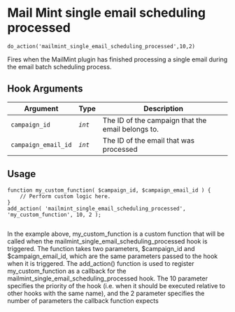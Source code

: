 # Mail Mint single email scheduling processed

<Badge type="tip" vertical="top" text="Mail Mint Core" /> <Badge type="warning" vertical="top" text="Basic" />

```do_action('mailmint_single_email_scheduling_processed',10,2)```

Fires when the MailMint plugin has finished processing a single email during the email batch scheduling process.


## Hook Arguments

| Argument     | Type    | Description                            |
|--------------|---------|----------------------------------------|
| `campaign_id`      | _`int`_ | The ID of the campaign that the email belongs to.  |
| `campaign_email_id` | _`int`_ | The ID of the email that was processed  |


## Usage

```
function my_custom_function( $campaign_id, $campaign_email_id ) {
    // Perform custom logic here.
}
add_action( 'mailmint_single_email_scheduling_processed', 'my_custom_function', 10, 2 );


```

In the example above, my_custom_function is a custom function that will be called when the mailmint_single_email_scheduling_processed hook is triggered. The function takes two parameters, $campaign_id and $campaign_email_id, which are the same parameters passed to the hook when it is triggered.
The add_action() function is used to register my_custom_function as a callback for the mailmint_single_email_scheduling_processed hook. The 10 parameter specifies the priority of the hook (i.e. when it should be executed relative to other hooks with the same name), and the 2 parameter specifies the number of parameters the callback function expects
